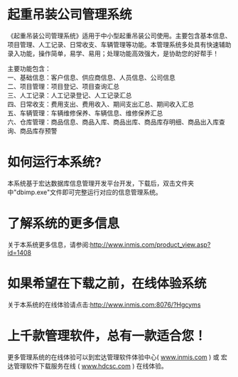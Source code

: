 # 起重吊装公司管理系统

《起重吊装公司管理系统》适用于中小型起重吊装公司使用。主要包含基本信息、项目管理、人工记录、日常收支、车辆管理等功能。本管理系统多处具有快速辅助录入功能，操作简单，易学、易用；处理功能高效强大，是协助您的好帮手！

主要功能包含：  
一、基础信息：客户信息、供应商信息、人员信息、公司信息  
二、项目管理：项目登记、项目查询汇总  
三、人工记录：人工记录登记、人工记录汇总  
四、日常收支：费用支出、费用收入、期间支出汇总、期间收入汇总  
五、车辆管理：车辆维修保养、车辆信息、维修保养汇总  
六、仓库管理：商品信息、商品入库、商品出库、商品库存明细、商品出入库查询、商品库存预警  

# 如何运行本系统?

本系统基于宏达数据库信息管理开发平台开发，下载后，双击文件夹中"dbimp.exe"文件即可完整运行对应的信息管理系统。

# 了解系统的更多信息

关于本系统更多信息，请参阅:http://www.inmis.com/product_view.asp?id=1408

# 如果希望在下载之前，在线体验系统

关于本系统的在线体验请点击:http://www.inmis.com:8076/?Hgcyms

# 上千款管理软件，总有一款适合您！

更多管理系统的在线体验可以到宏达管理软件体验中心( www.inmis.com ) 或 宏达管理软件下载服务在线 ( www.hdcsc.com ) 在线体验。

